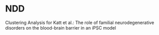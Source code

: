 # NDD
Clustering Analysis for Katt et al.: The role of familial neurodegenerative disorders on the blood-brain barrier in an iPSC model
